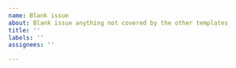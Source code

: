 ```yaml
---
name: Blank issue
about: Blank issue anything not covered by the other templates
title: ''
labels: ''
assignees: ''

---
```




